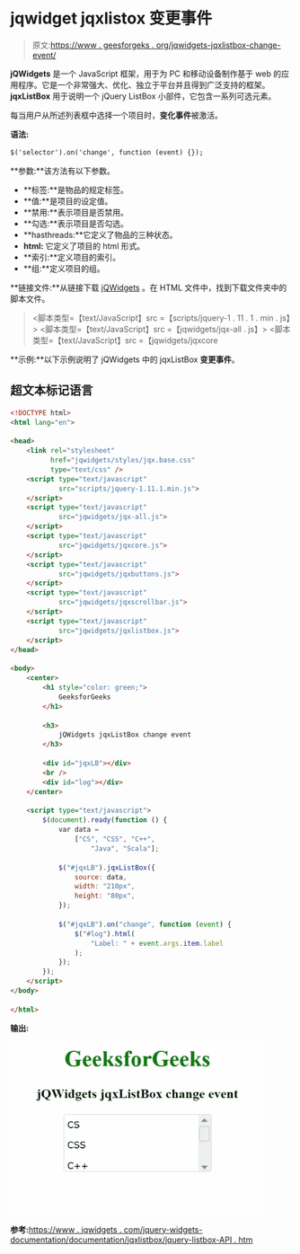 # jqwidget jqxlistox 变更事件

> 原文:[https://www . geesforgeks . org/jqwidgets-jqxlistbox-change-event/](https://www.geeksforgeeks.org/jqwidgets-jqxlistbox-change-event/)

**jQWidgets** 是一个 JavaScript 框架，用于为 PC 和移动设备制作基于 web 的应用程序。它是一个非常强大、优化、独立于平台并且得到广泛支持的框架。 **jqxListBox** 用于说明一个 jQuery ListBox 小部件，它包含一系列可选元素。

每当用户从所述列表框中选择一个项目时，**变化事件**被激活。

**语法:**

```html
$('selector').on('change', function (event) {});
```

**参数:**该方法有以下参数。

*   **标签:**是物品的规定标签。
*   **值:**是项目的设定值。
*   **禁用:**表示项目是否禁用。
*   **勾选:**表示项目是否勾选。
*   **hasthreads:**它定义了物品的三种状态。
*   **html:** 它定义了项目的 html 形式。
*   **索引:**定义项目的索引。
*   **组:**定义项目的组。

**链接文件:**从链接下载 [jQWidgets](https://www.jqwidgets.com/download/) 。在 HTML 文件中，找到下载文件夹中的脚本文件。

> <link rel="”stylesheet”" href="”jqwidgets/styles/jqx.base.css”" type="”text/css”">
> <脚本类型=【text/JavaScript】src =【scripts/jquery-1 . 11 . 1 . min . js】></脚本>
> <脚本类型=【text/JavaScript】src =【jqwidgets/jqx-all . js】></脚本>
> <脚本类型=【text/JavaScript】src =【jqwidgets/jqxcore

**示例:**以下示例说明了 jQWidgets 中的 jqxListBox **变更事件**。

## 超文本标记语言

```html
<!DOCTYPE html>
<html lang="en">

<head>
    <link rel="stylesheet" 
          href="jqwidgets/styles/jqx.base.css"
          type="text/css" />
    <script type="text/javascript" 
            src="scripts/jquery-1.11.1.min.js">
    </script>
    <script type="text/javascript" 
            src="jqwidgets/jqx-all.js">
    </script>
    <script type="text/javascript" 
            src="jqwidgets/jqxcore.js">
    </script>
    <script type="text/javascript" 
            src="jqwidgets/jqxbuttons.js">
    </script>
    <script type="text/javascript"
            src="jqwidgets/jqxscrollbar.js">
    </script>
    <script type="text/javascript"
            src="jqwidgets/jqxlistbox.js">
    </script>
</head>

<body>
    <center>
        <h1 style="color: green;">
            GeeksforGeeks
        </h1>

        <h3>
            jQWidgets jqxListBox change event
        </h3>

        <div id="jqxLB"></div>
        <br />
        <div id="log"></div>
    </center>

    <script type="text/javascript">
        $(document).ready(function () {
            var data =
                ["CS", "CSS", "C++",
                    "Java", "Scala"];

            $("#jqxLB").jqxListBox({
                source: data,
                width: "210px",
                height: "80px",
            });

            $("#jqxLB").on("change", function (event) {
                $("#log").html(
                    "Label: " + event.args.item.label
                );
            });
        });
    </script>
</body>

</html>
```

**输出:**

![](img/a89076ffaa9d649f7673b47807b19eab.png)

**参考:**[https://www . jqwidgets . com/jquery-widgets-documentation/documentation/jqxlistbox/jquery-listbox-API . htm](https://www.jqwidgets.com/jquery-widgets-documentation/documentation/jqxlistbox/jquery-listbox-api.htm)